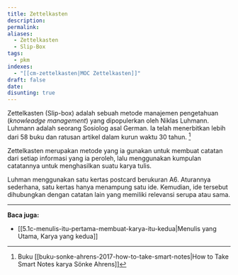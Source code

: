 ```yaml
---
title: Zettelkasten
description: 
permalink: 
aliases:
  - Zettelkasten
  - Slip-Box
tags:
  - pkm
indexes:
  - "[[cm-zettelkasten|MOC Zettelkasten]]"
draft: false
date: 
disunting: true
---
```

Zettelkasten (Slip-box) adalah sebuah metode manajemen pengetahuan (*knowleadge management*) yang dipopulerkan oleh Niklas Luhmann. Luhmann adalah seorang Sosiolog asal German. Ia telah menerbitkan lebih dari 58 buku dan ratusan artikel dalam kurun waktu 30 tahun. [^1]

Zettelkasten merupakan metode yang ia gunakan untuk membuat catatan dari setiap informasi yang ia peroleh, lalu menggunakan kumpulan catatannya untuk menghasilkan suatu karya tulis.

Luhman menggunakan satu kertas postcard berukuran A6. Aturannya sederhana, satu kertas hanya menampung satu ide. Kemudian, ide tersebut dihubungkan dengan catatan lain yang memiliki relevansi serupa atau sama.



---
**Baca juga:**
- [[5.1c-menulis-itu-pertama-membuat-karya-itu-kedua|Menulis yang Utama, Karya yang kedua]]

[^1]: Buku [[buku-sonke-ahrens-2017-how-to-take-smart-notes|How to Take Smart Notes karya Sönke Ahrens]]